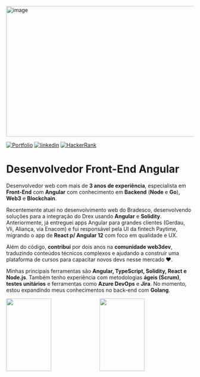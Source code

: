 <img width="1400" height="350" alt="image" src="https://github.com/user-attachments/assets/d8eceb28-503a-459a-bb8e-dc5cbfe54a61" />


[![Portfolio](https://img.shields.io/badge/Portfolio-%23000000.svg?style=for-the-badge&logo=firefox&logoColor=#FF7139)](https://dev-araujo.com.br/)
[![linkedin](https://img.shields.io/badge/LinkedIn-0077B5?style=for-the-badge&logo=linkedin&logoColor=white)](https://www.linkedin.com/in/araujocode/)
[![HackerRank](https://img.shields.io/badge/-Hackerrank⭐⭐⭐⭐-2EC866?style=for-the-badge&logo=HackerRank&logoColor=white)](https://www.hackerrank.com/araujo6_6)


# Desenvolvedor Front-End Angular

Desenvolvedor web com mais de **3 anos de experiência**, especialista em **Front-End** com **Angular** com conhecimento em **Backend** (**Node** e **Go**), **Web3** e **Blockchain**.

Recentemente  atuei no desenvolvimento web do Bradesco, desenvolvendo soluções para a integração do Drex usando **Angular** e **Solidity**. Anteriormente, já entreguei apps Angular para grandes clientes (Gerdau, Vli, Aliança, via Enacom) e fui responsável pela UI da fintech Paytime, migrando o app de **React p/ Angular 12** com foco em qualidade e UX.

Além do código, **contribuí** por dois anos na **comunidade web3dev**, traduzindo conteúdos técnicos complexos e ajudando a construir uma plataforma de cursos para capacitar novos devs nesse mercado ❤️.

Minhas principais ferramentas são **Angular, TypeScript, Solidity, React e Node.js**. Também tenho experiência com metodologias **ágeis (Scrum)**, **testes unitários** e ferramentas como **Azure DevOps** e **Jira**. No momento, estou expandindo meus conhecimentos no back-end com **Golang**.



<span>  
 
<img width="49%" height="195px" src="https://github-readme-stats.vercel.app/api?username=dev-araujo&show_icons=true&theme=radical&count_private=true&rank_icon=github"/>

<img width="49%" height="195px" src="https://github-readme-stats.vercel.app/api/top-langs/?username=dev-araujo&layout=compact&hide=ruby,html,scss,css"/>

</span>
